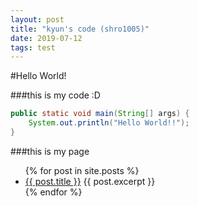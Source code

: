 ```yaml
---
layout: post
title: "kyun's code (shro1005)"
date: 2019-07-12
tags: test
---
```

#Hello World!

###this is my code :D
```java
public static void main(String[] args) {
    System.out.println("Hello World!!");
}
```
###this is my page
<ul>
  {% for post in site.posts %}
    <li>
      <a href="{{ post.url }}">{{ post.title }}</a>
      {{ post.excerpt }}
    </li>
  {% endfor %}
</ul>

